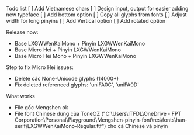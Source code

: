 Todo list
[ ] Add Vietnamese chars
[ ] Design input, output for easier adding new typeface
[ ] Add bottom option
[ ] Copy all glyphs from fonts
[ ] Adjust width for long pinyins
[ ] Add Vertical option
[ ] Add rotated option

Release now:
- Base LXGWWenKaiMono + Pinyin LXGWWenKaiMono
- Base Micro Hei + Pinyin LXGWWenKaiMono
- Base Micro Hei Mono + Pinyin LXGWWenKaiMono

Step to fix Micro Hei  issues:
- Delete các None-Unicode glyphs (14000+)
- Fix deleted referenced glyphs: 'uniFA0C', 'uniFA0D'


What works
- File gốc Mengshen ok
- File font Chinese dùng của ToneOZ ("C:\Users\ITFDL\OneDrive - FPT Corporation\Personal\Playground\Mengshen-pinyin-font\res\fonts\han-serif\LXGWWenKaiMono-Regular.ttf") cho cả Chinese và pinyin
